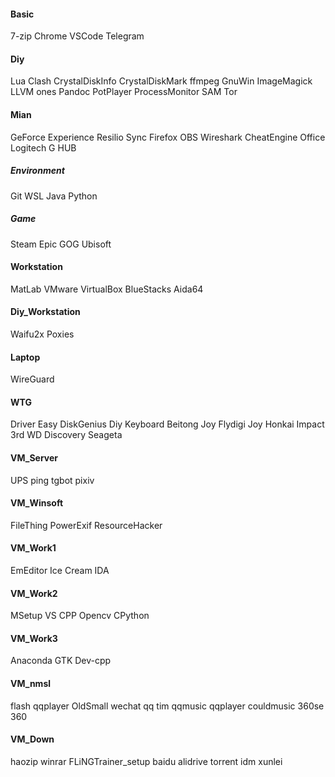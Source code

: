 #### Basic
7-zip
Chrome
VSCode
Telegram

#### Diy
Lua
Clash
CrystalDiskInfo
CrystalDiskMark
ffmpeg
GnuWin
ImageMagick
LLVM
ones
Pandoc
PotPlayer
ProcessMonitor
SAM
Tor

#### Mian
GeForce Experience
Resilio Sync
Firefox
OBS
Wireshark
CheatEngine
Office
Logitech G HUB
##### Environment
Git
WSL
Java
Python
##### Game
Steam
Epic
GOG
Ubisoft

#### Workstation
MatLab
VMware
VirtualBox
BlueStacks
Aida64

#### Diy_Workstation
Waifu2x
Poxies

#### Laptop
WireGuard

#### WTG
Driver Easy
DiskGenius
Diy Keyboard
Beitong Joy
Flydigi Joy
Honkai Impact 3rd
WD Discovery
Seageta

#### VM_Server
UPS
ping
tgbot
pixiv

#### VM_Winsoft
FileThing
PowerExif
ResourceHacker

#### VM_Work1
EmEditor
Ice Cream
IDA

#### VM_Work2
MSetup
VS
CPP Opencv
CPython

#### VM_Work3
Anaconda
GTK
Dev-cpp

#### VM_nmsl
flash
qqplayer
OldSmall
wechat
qq
tim
qqmusic
qqplayer
couldmusic
360se
360

#### VM_Down
haozip
winrar
FLiNGTrainer_setup
baidu
alidrive
torrent
idm
xunlei
